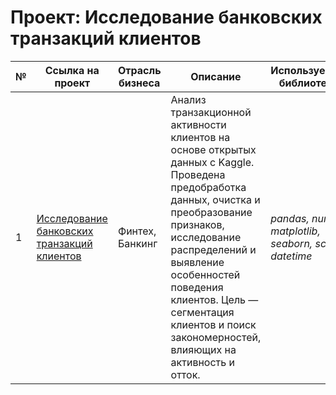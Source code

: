 # Проект: Исследование банковских транзакций клиентов

№ | Ссылка на проект | Отрасль бизнеса | Описание | Используемые библиотеки | Презентация проекта 
---|---|---|---|---|--- 
1 | [Исследование банковских транзакций клиентов](./bank_clients_research.ipynb) | Финтех, Банкинг | Анализ транзакционной активности клиентов на основе открытых данных с Kaggle. Проведена предобработка данных, очистка и преобразование признаков, исследование распределений и выявление особенностей поведения клиентов. Цель — сегментация клиентов и поиск закономерностей, влияющих на активность и отток. | *pandas, numpy, matplotlib, seaborn, scipy, datetime* | [Презентация проекта](https://drive.google.com/)
